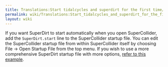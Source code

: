 ```yaml
---
title: Translations:Start tidalcycles and superdirt for the first time/26/en
permalink: wiki/Translations:Start_tidalcycles_and_superdirt_for_the_first_time/26/en/
layout: wiki
---
```


If you want SuperDirt to start automatically when you open
SuperCollider, add the `SuperDirt.start` line to the SuperCollider
startup file. You can edit the SuperCollider startup file from within
SuperCollider itself by choosing File -\> Open Startup File from the top
menu. If you wish to use a more comprehensive SuperDirt startup file
with more options, [refer to this
example](https://github.com/musikinformatik/SuperDirt/blob/master/superdirt_startup.scd).
